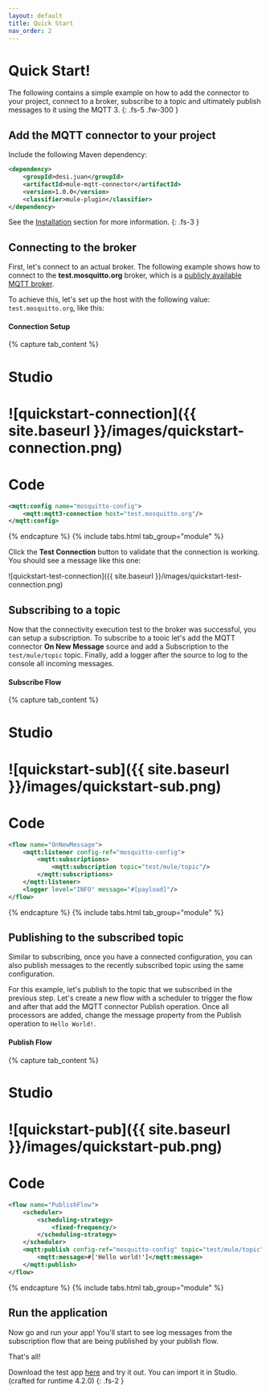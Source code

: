 ```yaml
---
layout: default
title: Quick Start
nav_order: 2
---
```


# Quick Start!

The following contains a simple example on how to add the connector to your project, connect to a broker, subscribe to a topic and ultimately publish messages to it using the MQTT 3.
{: .fs-5 .fw-300 }

## Add the MQTT connector to your project

Include the following Maven dependency:

```xml
<dependency>
    <groupId>desi.juan</groupId>
    <artifactId>mule-mqtt-connector</artifactId>
    <version>1.0.0</version>
    <classifier>mule-plugin</classifier>
</dependency>
```
See the [Installation](20_installation.md) section for more information.
{: .fs-3 }

## Connecting to the broker

First, let's connect to an actual broker. The following example shows how to connect to the **test.mosquitto.org** broker, which is a [publicly available MQTT broker](https://test.mosquitto.org/).  

To achieve this, let's set up the host with the following value: `test.mosquitto.org`, like this:

#### Connection Setup
{% capture tab_content %}

Studio
===
![quickstart-connection]({{ site.baseurl }}/images/quickstart-connection.png)
====

Code
===

```xml
<mqtt:config name="mosquitto-config">
	<mqtt:mqtt3-connection host="test.mosquitto.org"/>
</mqtt:config>
```

{% endcapture %}
{% include tabs.html tab_group="module" %}

Click the **Test Connection** button to validate that the connection is working. You should see a message like this one:

![quickstart-test-connection]({{ site.baseurl }}/images/quickstart-test-connection.png)


## Subscribing to a topic

Now that the connectivity execution test to the broker was successful, you can setup a subscription. To subscribe to a tooic let's add the MQTT connector **On New Message** source and add a Subscription to the `test/mule/topic` topic. Finally, add a logger after the source to log to the console all incoming messages.

#### Subscribe Flow
{% capture tab_content %}

Studio
===
![quickstart-sub]({{ site.baseurl }}/images/quickstart-sub.png)
====

Code
===

```xml
<flow name="OnNewMessage">
    <mqtt:listener config-ref="mosquitto-config">
        <mqtt:subscriptions>
            <mqtt:subscription topic="test/mule/topic"/>
        </mqtt:subscriptions>
    </mqtt:listener>
    <logger level="INFO" message="#[payload]"/>
</flow>
```

{% endcapture %}
{% include tabs.html tab_group="module" %}

## Publishing to the subscribed topic

Similar to subscribing, once you have a connected configuration, you can also publish messages to the recently subscribed topic using the same configuration.

For this example, let's publish to the topic that we subscribed in the previous step. Let's create a new flow with a scheduler to trigger the flow and after that add the MQTT connector Publish operation. Once all processors are added, change the message property from the Publish operation to `Hello World!`.

#### Publish Flow
{% capture tab_content %}

Studio
===
![quickstart-pub]({{ site.baseurl }}/images/quickstart-pub.png)
====

Code
===

```xml
<flow name="PublishFlow">
    <scheduler>
        <scheduling-strategy>
            <fixed-frequency/>
        </scheduling-strategy>
    </scheduler>
    <mqtt:publish config-ref="mosquitto-config" topic="test/mule/topic">
        <mqtt:message>#['Hello world!']</mqtt:message>
    </mqtt:publish>
</flow>
```

{% endcapture %}
{% include tabs.html tab_group="module" %}

## Run the application

Now go and run your app! You'll start to see log messages from the subscription flow that are being published by your publish flow. 

That's all!

Download the test app [here](https://drive.google.com/file/d/1X9N3PRvlSgM6kvZSs-JIk7F3KXBMSSdB/view?usp=sharing) and try it out. You can import it in Studio. (crafted for runtime 4.2.0)
{: .fs-2 }
